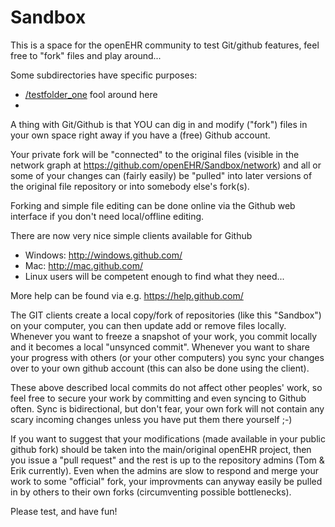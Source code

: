 Sandbox
=======

This is a space for the openEHR community to test Git/github features, feel free to "fork" files and play around...

Some subdirectories have specific purposes:
- [/testfolder_one](https://github.com/openEHR/Sandbox/tree/master/testfolder_one) fool around here
- 


A thing with Git/Github  is that YOU can dig in and modify ("fork") files in your own space right away 
if you have a (free) Github account.

Your private fork will be "connected" to the original files (visible in the network graph at
https://github.com/openEHR/Sandbox/network) and all or some of your changes can (fairly easily) 
be "pulled" into later versions of the original file repository or into somebody else's fork(s).

Forking and simple file editing can be done online via the Github web interface if you don't need 
local/offline editing.

There are now very nice simple clients available for Github
- Windows: http://windows.github.com/
- Mac: http://mac.github.com/
- Linux users will be competent enough to find what they need...

More help can be found via e.g. https://help.github.com/

The GIT clients create a local copy/fork of repositories (like this "Sandbox") on your computer, you can then
update add or remove files locally. Whenever you want to freeze a snapshot of your work, you commit locally and
it becomes a local "unsynced commit". Whenever you want to share your progress with others (or your other 
computers) you sync your changes over to your own github account (this can also be done using the client).

These above described local commits do not affect other peoples' work, so feel free to secure your work by 
committing and even syncing to Github often. Sync is bidirectional, but don't fear, your own fork will not
contain any scary incoming changes unless you have put them there yourself ;-)

If you want to suggest that your modifications (made available in your public github fork) should be taken into
the main/original openEHR project, then you issue a "pull request" and the rest is up to the repository admins
(Tom & Erik currently). Even when the admins are slow to respond and merge your work to some "official" fork,
your improvments can anyway easily be pulled in by others to their own forks (circumventing possible bottlenecks).

Please test, and have fun!
